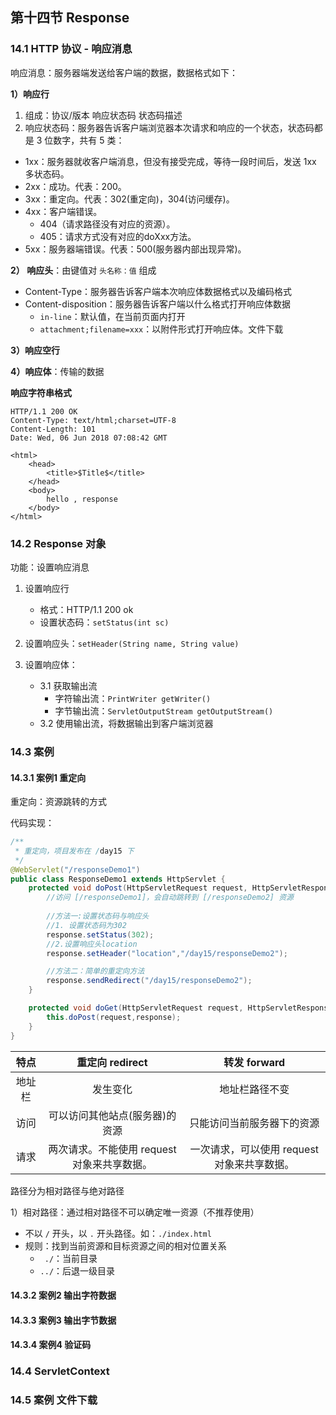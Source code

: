 ## 第十四节 Response

### 14.1 HTTP 协议 - 响应消息

响应消息：服务器端发送给客户端的数据，数据格式如下：

**1）响应行**

1. 组成：协议/版本 响应状态码 状态码描述
2. 响应状态码：服务器告诉客户端浏览器本次请求和响应的一个状态，状态码都是 3 位数字，共有 5 类：
* 1xx：服务器就收客户端消息，但没有接受完成，等待一段时间后，发送 1xx 多状态码。
* 2xx：成功。代表：200。
* 3xx：重定向。代表：302(重定向)，304(访问缓存)。
* 4xx：客户端错误。
   * 404（请求路径没有对应的资源）。
   * 405：请求方式没有对应的doXxx方法。
* 5xx：服务器端错误。代表：500(服务器内部出现异常)。
					

**2） 响应头**：由键值对 `头名称：值` 组成

* Content-Type：服务器告诉客户端本次响应体数据格式以及编码格式
* Content-disposition：服务器告诉客户端以什么格式打开响应体数据
   * `in-line`：默认值，在当前页面内打开
   * `attachment;filename=xxx`：以附件形式打开响应体。文件下载

**3）响应空行**

**4）响应体**：传输的数据

**响应字符串格式**

```
HTTP/1.1 200 OK
Content-Type: text/html;charset=UTF-8
Content-Length: 101
Date: Wed, 06 Jun 2018 07:08:42 GMT

<html>
    <head>
    	<title>$Title$</title>
    </head>
    <body>
    	hello , response
    </body>
</html>
```

### 14.2 Response 对象

功能：设置响应消息
1. 设置响应行
    * 格式：HTTP/1.1 200 ok
    * 设置状态码：`setStatus(int sc)` 
2. 设置响应头：`setHeader(String name, String value)` 

3. 设置响应体：
    * 3.1 获取输出流
        * 字符输出流：`PrintWriter getWriter()`
        * 字节输出流：`ServletOutputStream getOutputStream()`
    * 3.2 使用输出流，将数据输出到客户端浏览器


### 14.3 案例

#### 14.3.1 案例1 重定向

重定向：资源跳转的方式

代码实现：

```java
/**
 * 重定向，项目发布在 /day15 下
 */
@WebServlet("/responseDemo1")
public class ResponseDemo1 extends HttpServlet {
    protected void doPost(HttpServletRequest request, HttpServletResponse response) throws ServletException, IOException {
        //访问 [/responseDemo1]，会自动跳转到 [/responseDemo2] 资源
        
        //方法一:设置状态码与响应头
        //1. 设置状态码为302
        response.setStatus(302);
        //2.设置响应头location
        response.setHeader("location","/day15/responseDemo2");

        //方法二：简单的重定向方法
        response.sendRedirect("/day15/responseDemo2");
    }

    protected void doGet(HttpServletRequest request, HttpServletResponse response) throws ServletException, IOException {
        this.doPost(request,response);
    }
}
```
|特点|重定向 redirect|转发 forward|
|:--:|:--:|:--:|
|地址栏|发生变化|地址栏路径不变|
|访问|可以访问其他站点(服务器)的资源|只能访问当前服务器下的资源|
|请求|两次请求。不能使用 request 对象来共享数据。|一次请求，可以使用 request 对象来共享数据。|

路径分为相对路径与绝对路径

1）相对路径：通过相对路径不可以确定唯一资源（不推荐使用）
*  不以 `/` 开头，以 `.` 开头路径。如：`./index.html`
* 规则：找到当前资源和目标资源之间的相对位置关系
   * ` ./`：当前目录
   * `../`：后退一级目录







#### 14.3.2 案例2 输出字符数据







#### 14.3.3 案例3 输出字节数据









#### 14.3.4 案例4 验证码







### 14.4 ServletContext






### 14.5 案例 文件下载